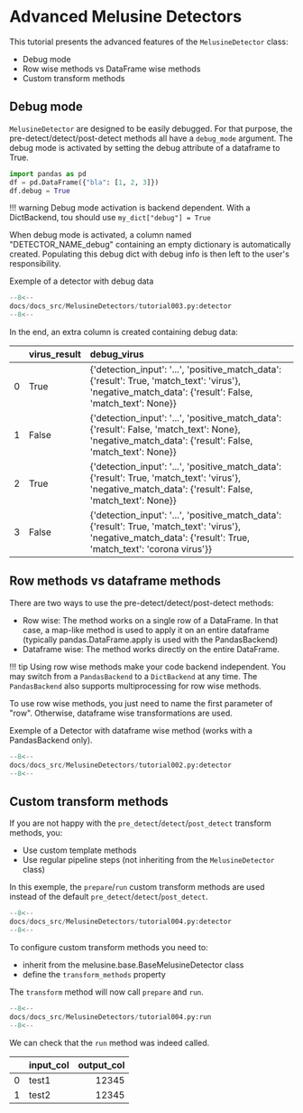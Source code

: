 # Advanced Melusine Detectors

This tutorial presents the advanced features of the `MelusineDetector` class:

- Debug mode
- Row wise methods vs DataFrame wise methods
- Custom transform methods

## Debug mode
`MelusineDetector` are designed to be easily debugged. For that purpose, the 
pre-detect/detect/post-detect methods all have a `debug_mode` argument. 
The debug mode is activated by setting the debug attribute of a dataframe to True.

```Python hl_lines="3"
import pandas as pd
df = pd.DataFrame({"bla": [1, 2, 3]})
df.debug = True
```

!!! warning
    Debug mode activation is backend dependent. With a DictBackend, tou should use `my_dict["debug"] = True`

When debug mode is activated, a column named "DETECTOR_NAME_debug" containing an empty 
dictionary is automatically created.
Populating this debug dict with debug info is then left to the user's responsibility. 

Exemple of a detector with debug data
```Python hl_lines="21 22 37-53"
--8<--
docs/docs_src/MelusineDetectors/tutorial003.py:detector
--8<--
```

In the end, an extra column is created containing debug data:

|    | virus_result   | debug_virus                                                                                                                                                       |
|---:|:---------------|:------------------------------------------------------------------------------------------------------------------------------------------------------------------|
|  0 | True           | {'detection_input': '...', 'positive_match_data': {'result': True, 'match_text': 'virus'}, 'negative_match_data': {'result': False, 'match_text': None}}          |
|  1 | False          | {'detection_input': '...', 'positive_match_data': {'result': False, 'match_text': None}, 'negative_match_data': {'result': False, 'match_text': None}}            |
|  2 | True           | {'detection_input': '...', 'positive_match_data': {'result': True, 'match_text': 'virus'}, 'negative_match_data': {'result': False, 'match_text': None}}          |
|  3 | False          | {'detection_input': '...', 'positive_match_data': {'result': True, 'match_text': 'virus'}, 'negative_match_data': {'result': True, 'match_text': 'corona virus'}} |e          | {'detection_input': 'test\ncorona virus is annoying', 'positive_match_data': {'result': True, 'match_text': 'virus'}, 'negative_match_data': {'result': True, 'match_text': 'corona virus'}} |                                                                                                                                                     


## Row methods vs dataframe methods
There are two ways to use the pre-detect/detect/post-detect methods:

- Row wise: The method works on a single row of a DataFrame.
In that case, a map-like method is used to apply it on an entire dataframe
(typically pandas.DataFrame.apply is used with the PandasBackend)
- Dataframe wise: The method works directly on the entire DataFrame.

!!! tip
    Using row wise methods make your code backend independent. You may 
    switch from a `PandasBackend` to a `DictBackend` at any time. 
    The `PandasBackend` also supports multiprocessing for row wise methods.

To use row wise methods, you just need to name the first parameter of "row". 
Otherwise, dataframe wise transformations are used.

Exemple of a Detector with dataframe wise method (works with a PandasBackend only).
```Python hl_lines="22 28 39"
--8<--
docs/docs_src/MelusineDetectors/tutorial002.py:detector
--8<--
```

## Custom transform methods
If you are not happy with the `pre_detect`/`detect`/`post_detect` transform methods, you: 

- Use custom template methods
- Use regular pipeline steps (not inheriting from the `MelusineDetector` class)

In this exemple, the `prepare`/`run` custom transform methods are used
instead of the default `pre_detect`/`detect`/`post_detect`.

```Python
--8<--
docs/docs_src/MelusineDetectors/tutorial004.py:detector
--8<--
```

To configure custom transform methods you need to: 

- inherit from the melusine.base.BaseMelusineDetector class
- define the `transform_methods` property

The `transform` method will now call `prepare` and `run`.

```Python
--8<--
docs/docs_src/MelusineDetectors/tutorial004.py:run
--8<--
```

We can check that the `run` method was indeed called.

|    | input_col   |   output_col |
|---:|:------------|-------------:|
|  0 | test1       |        12345 |
|  1 | test2       |        12345 |
